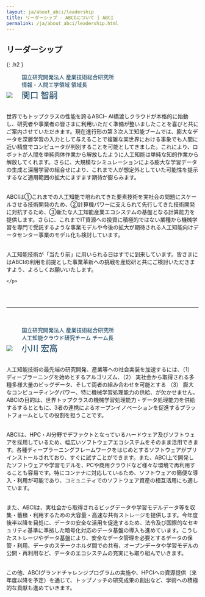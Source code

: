 ```yaml
---
layout: ja/about_abci/leadership
title: リーダーシップ - ABCIについて | ABCI
permalink: /ja/about_abci/leadership.html
---
```



## リーダーシップ
{: .h2 }

<img src="../../img/about_abci/leadership/sekiguchi.jpg">
<span style="color:#00314F; margin-left:20px; display:inline-block">
国立研究開発法人 産業技術総合研究所<br />
情報・人間工学領域 領域長<br />
<span style="font-size:22px">関口 智嗣</span>
</span>
	<p><br  />
	世界でもトップクラスの性能を誇るABCI– AI橋渡しクラウドが本格的に始動し、研究者や事業者の皆さまに利用いただく準備が整いましたことを喜びと共にご案内させていただきます。現在進行形の第３次人工知能ブームでは、膨大なデータを深層学習の入力として与えることで複雑な実世界における事象でも人間に近い精度でコンピュータが判別することを可能としてきました。これにより、ロボットが人間を単純肉体作業から解放したように人工知能は単純な知的作業から解放してくれます。さらに、大規模なシミュレーションによる膨大な学習データの生成と深層学習の組合せにより、これまで人が想定外としていた可能性を提示するなど適用範囲の拡大にますます期待が膨らみます。<br  /><br  />

ABCIは①これまでの人工知能で培われてきた要素技術を実社会の問題にスケールさせる技術開発のため、②計算機パワーに支えられて先行してきた技術開発に対抗するため、③新たな人工知能産業エコシステムの基盤となる計算能力を提供します。さらに、これまでIT資源への投資に積極的ではない業種から機械学習を専門で受託するような事業モデルや今後の拡大が期待される人工知能向けデータセンター事業のモデル化も検討しています。<br  /><br  />

人工知能技術が「当たり前」に用いられる日はすでに到来しています。皆さまにはABCIの利用を前提とした事業革新への挑戦を産総研と共にご検討いただきますよう、よろしくお願いいたします。

	</p>

<br /><br />
<hr>
<br /><br />

<img src="../../img/about_abci/leadership/ogawa.jpg">
<span style="color:#00314F; margin-left:20px; display:inline-block">
国立研究開発法人 産業技術総合研究所<br />
人工知能クラウド研究チーム チーム長<br />
<span style="font-size:22px">小川 宏高</span>
</span>

<p>
<br />
人工知能技術の最先端の研究開発、産業等への社会実装を加速するには、（1） ディープラーニングを始めとするアルゴリズム、（2） 実社会から取得される多種多様大量のビッグデータ、そして両者の組み合わせを可能とする （3） 膨大なコンピューティングパワー、特に機械学習処理能力の供給、が欠かせません。ABCIの目的は、世界トップクラスの機械学習処理能力・データ処理能力を供給するするとともに、3者の連携によるオープンイノベーションを促進するプラットフォームとしての役割を担うことです。<br /><br />

ABCIは、HPC・AI分野でデファクトとなっているハードウェア及びソフトウェアを採用しているため、幅広いソフトウェアエコシステムをそのまま活用できます。各種ディープラーニングフレームワークをはじめとするソフトウェアがプリインストールされており、すぐに試すことができます。また、ABCI上で開発したソフトウェアや学習モデルを、PCや商用クラウドなど様々な環境で再利用することも容易です。特にコンテナに対応しているため、ソフトウェアの簡便な導入・利用が可能であり、コミュニティでのソフトウェア資産の相互活用にも適しています。<br /><br />

また、ABCIは、実社会から取得されるビッグデータや学習モデルデータ等を収集・蓄積・利用するための大容量・高速な共有ストレージを提供します。今年度後半以降を目処に、データの安全な活用を促進するため、法令及び国際的なセキュリティ基準に準拠した暗号化対応のデータ基盤の導入も進めています。こうしたストレージやデータ基盤により、安全なデータ管理を必要とするデータの保管・利用、データのステークホルダ間での共有、オープンデータや学習モデルの公開・再利用など、データのエコシステムの充実にも取り組んでいきます。<br /><br />

この他、ABCIグランドチャレンジプログラムの実施や、HPCIへの資源提供（来年度以降を予定）を通じて、トップノッチの研究成果の創出など、学術への積極的な貢献も進めていきます。
</p>


